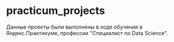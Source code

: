 # practicum_projects
Данные проекты были выполнены в ходе обучения в Яндекс.Практикуме, профессии  "Специалист по Data Science".
